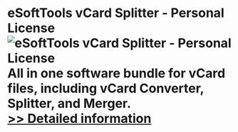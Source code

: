 # eSoftTools vCard Splitter - Personal License<br />![eSoftTools vCard Splitter - Personal License](https://mycommerce.akamaized.net/api/pimages/P300877015/BIG/300877015.GIF)<br />All in one software bundle for vCard files, including vCard Converter, Splitter, and Merger. <br />[>> Detailed information](https://secure.shareit.com/shareit/product.html?productid=300877015&affiliateid=200057808)